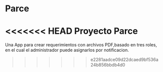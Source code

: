 # Parce
<<<<<<< HEAD
Proyecto Parce
=======
Una App para crear requerimientos con archivos PDF,basado en tres roles, en el cual el administrador puede asignarlos por notificacion.
>>>>>>> e2281aadce09d22dcaed9bf536a24b856bbdb4d0
